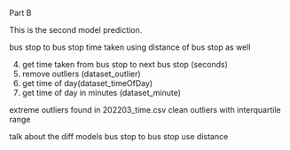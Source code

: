 Part B

This is the second model prediction.

bus stop to bus stop time taken
using distance of bus stop as well

4. get time taken from bus stop to next bus stop (seconds)
5. remove outliers (dataset_outlier)
6. get time of day(dataset_timeOfDay)
7. get time of day in minutes (dataset_minute)

extreme outliers found in 202203_time.csv
clean outliers with interquartile range


talk about the diff models
bus stop to bus stop
use distance
